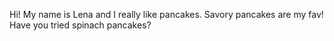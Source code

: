Hi! My name is Lena and I really like pancakes. Savory pancakes are my fav! Have you tried spinach pancakes?

